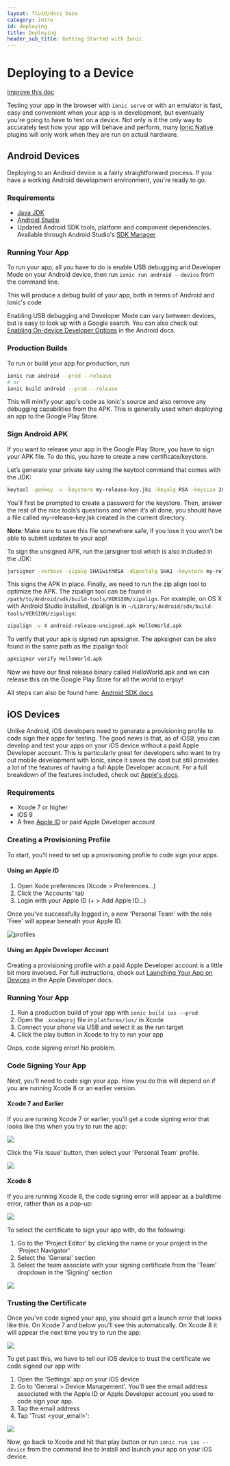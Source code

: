```yaml
---
layout: fluid/docs_base
category: intro
id: deploying
title: Deploying
header_sub_title: Getting Started with Ionic
---
```



# Deploying to a Device

<a class="improve-v2-docs" href='https://github.com/driftyco/ionic-site/edit/master/content/docs/intro/migration/index.md'>Improve this doc</a>

Testing your app in the browser with `ionic serve` or with an emulator is fast, easy and convenient when your app is in development, but eventually you're going to have to test on a device. Not only is it the only way to accurately test how your app will behave and perform, many [Ionic Native](http://ionicframework.com/docs//native/) plugins will only work when they are run on actual hardware.

## Android Devices

Deploying to an Android device is a fairly straightforward process. If you have a working Android development environment, you're ready to go.

### Requirements

- [Java JDK](http://www.oracle.com/technetwork/java/javase/downloads/index-jsp-138363.html)
- [Android Studio](https://developer.android.com/studio/index.html)
- Updated Android SDK tools, platform and component dependencies. Available through Android Studio's [SDK Manager](https://developer.android.com/studio/intro/update.html)

### Running Your App

To run your app, all you have to do is enable USB debugging and Developer Mode on your Android device, then run `ionic run android --device` from the command line.

This will produce a debug build of your app, both in terms of Android and Ionic's code

Enabling USB debugging and Developer Mode can vary between devices, but is easy to look up with a Google search. You can also check out [Enabling On-device Developer Options](https://developer.android.com/studio/run/device.html#developer-device-options) in the Android docs.

### Production Builds

To run or build your app for production, run

```bash
ionic run android --prod --release
# or
ionic build android --prod --release
```

This will minify your app's code as Ionic's source and also remove any debugging capabilities from the APK. This is generally used when deploying an app to the Google Play Store.

### Sign Android APK
If you want to release your app in the Google Play Store, you have to sign your APK file.
To do this, you have to create a new certificate/keystore.

Let’s generate your private key using the keytool command that comes with the JDK:
```bash
keytool -genkey -v -keystore my-release-key.jks -keyalg RSA -keysize 2048 -validity 10000 -alias my-alias
```
You’ll first be prompted to create a password for the keystore. Then, answer the rest of the nice tools’s questions and when it’s all done, you should have a file called my-release-key.jsk created in the current directory.

__Note__: Make sure to save this file somewhere safe, if you lose it you won’t be able to submit updates to your app!

To sign the unsigned APK, run the jarsigner tool which is also included in the JDK:

```bash
jarsigner -verbose -sigalg SHA1withRSA -digestalg SHA1 -keystore my-release-key.jsk android-release-unsigned.apk alias_name
```

This signs the APK in place. Finally, we need to run the zip align tool to optimize the APK. The zipalign tool can be found in `/path/to/Android/sdk/build-tools/VERSION/zipalign`. For example, on OS X with Android Studio installed, zipalign is in `~/Library/Android/sdk/build-tools/VERSION/zipalign`:

```bash
zipalign -v 4 android-release-unsigned.apk HelloWorld.apk
```

To verify that your apk is signed run apksigner. The apksigner can be also found in the same path as the zipalign tool:

```bash
apksigner verify HelloWorld.apk
```

Now we have our final release binary called HelloWorld.apk and we can release this on the Google Play Store for all the world to enjoy!

All steps can also be found here: [Android SDK docs](https://developer.android.com/studio/publish/app-signing.html#signing-manually)

## iOS Devices

Unlike Android, iOS developers need to generate a provisioning profile to code sign their apps for testing. The good news is that, as of iOS9, you can develop and test your apps on your iOS device without a paid Apple Developer account. This is particularly great for developers who want to try out mobile development with Ionic, since it saves the cost but still provides a lot of the features of having a full Apple Developer account. For a full breakdown of the features included, check out [Apple's docs](https://developer.apple.com/library/ios/documentation/IDEs/Conceptual/AppDistributionGuide/SupportedCapabilities/SupportedCapabilities.html#//apple_ref/doc/uid/TP40012582-CH38-SW1).

### Requirements

- Xcode 7 or higher
- iOS 9
- A free [Apple ID](https://appleid.apple.com/) or paid Apple Developer account

### Creating a Provisioning Profile

To start, you'll need to set up a provisioning profile to code sign your apps.

#### Using an Apple ID

1. Open Xode preferences (Xcode > Preferences...)
2. Click the 'Accounts' tab
3. Login with your Apple ID (+ > Add Apple ID...)

Once you've successfully logged in, a new 'Personal Team' with the role 'Free' will appear beneath your Apple ID.

<img src="/img/docs/deploying/profiles.jpg" alt="profiles">

#### Using an Apple Developer Account

Creating a provisioning profile with a paid Apple Developer account is a little bit more involved. For full instructions, check out [Launching Your App on Devices](https://developer.apple.com/library/content/documentation/IDEs/Conceptual/AppDistributionGuide/LaunchingYourApponDevices/LaunchingYourApponDevices.html) in the Apple Developer docs.

### Running Your App

1. Run a production build of your app with `ionic build ios --prod`
2. Open the `.xcodeproj` file in `platforms/ios/` in Xcode
3. Connect your phone via USB and select it as the run target
4. Click the play button in Xcode to try to run your app

Oops, code signing error! No problem.

### Code Signing Your App

Next, you'll need to code sign your app. How you do this will depend on if you are running Xcode 8 or an earlier version.

#### Xcode 7 and Earlier ####

If you are running Xcode 7 or earlier, you'll get a code signing error that looks like this when you try to run the app:

<img src="/img/docs/deploying/sign-fail-1.jpg">

Click the 'Fix Issue' button, then select your 'Personal Team' profile.

<img src="/img/docs/deploying/team-menu-1.jpg">

#### Xcode 8 ####

If you are running Xcode 8, the code signing error will appear as a buildtime error, rather than as a pop-up:

<img src="/img/docs/deploying/code-sign-err-xcode8.png">

To select the certificate to sign your app with, do the following:

1. Go to the 'Project Editor' by clicking the name or your project in the 'Project Navigator'
2. Select the 'General' section
3. Select the team associate with your signing certificate from the 'Team' dropdown in the 'Signing' section

<img src="/img/docs/deploying/code-sign-xcode8.png">

### Trusting the Certificate ###

Once you've code signed your app, you should get a launch error that looks like this. On Xcode 7 and below you'll see this automatically. On Xcode 8 it will appear the next time you try to run the app:

<img src="/img/docs/deploying/launch-fail-1.jpg">

To get past this, we have to tell our iOS device to trust the certificate we code signed our app with:

1. Open the 'Settings' app on your iOS device
2. Go to 'General > Device Management'. You'll see the email address associated with the Apple ID or Apple Developer account you used to code sign your app.
3. Tap the email address
4. Tap 'Trust &lt;your_email&gt;':

<img src="/img/docs/deploying/verify.jpg">

Now, go back to Xcode and hit that play button or run `ionic run ios --device` from the command line to install and launch your app on your iOS device.
